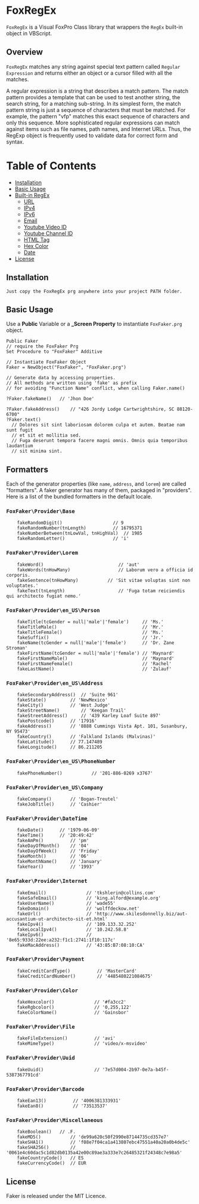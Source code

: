 # FoxRegEx

`FoxRegEx` is a Visual FoxPro Class library that wrappers the <code>RegEx</code> built-in object in VBScript.

<h2>Overview</h2>

`FoxRegEx` matches any string against special text pattern called `Regular Expression` and returns either an object or a cursor filled  with all the matches.

A regular expression is a string that describes a match pattern. The match pattern provides a template that can be used to test another string, the search string, for a matching sub-string. In its simplest form, the match pattern string is just a sequence of characters that must be matched. For example, the pattern "vfp" matches this exact sequence of characters and only this sequence. More sophisticated regular expressions can match against items such as file names, path names, and Internet URLs. Thus, the RegExp object is frequently used to validate data for correct form and syntax.

# Table of Contents

- [Installation](#installation)
- [Basic Usage](#basic-usage)
- [Built-in RegEx](#formatters)
	- [URL](#foxfakerproviderbase)
	- [IPv4](#foxfakerproviderlorem)
	- [IPv6](#foxfakerprovideren_usperson)
	- [Email](#foxfakerprovideren_usaddress)
	- [Youtube Video ID](#foxfakerprovideren_usphonenumber)
	- [Youtube Channel ID](#foxfakerprovideren_uscompany)
	- [HTML Tag](#foxfakerproviderdatetime)
	- [Hex Color](#foxfakerproviderinternet)
	- [Date](#foxfakerproviderpayment)
- [License](#license)


## Installation

```
Just copy the FoxRegEx prg anywhere into your project PATH folder.
```

## Basic Usage

Use a **Public** Variable or a **_Screen Property** to instantiate `FoxFaker.prg` object.

```xBase
Public Faker
// require the FoxFaker Prg
Set Procedure to "FoxFaker" Additive

// Instantiate FoxFaker Object
Faker = NewObject("FoxFaker", "FoxFaker.prg")

// Generate data by accessing properties. 
// All methods are written using 'fake' as prefix
// for avoiding "Function Name" conflict, when calling Faker.name()

?Faker.fakeName() 	// 'Jhon Doe'

?Faker.fakeAddress() 	// "426 Jordy Lodge Cartwrightshire, SC 88120-6700"
?Faker.text()
  // Dolores sit sint laboriosam dolorem culpa et autem. Beatae nam sunt fugit
  // et sit et mollitia sed.
  // Fuga deserunt tempora facere magni omnis. Omnis quia temporibus laudantium
  // sit minima sint.
```
## Formatters

Each of the generator properties (like `name`, `address`, and `lorem`) are called "formatters". A faker generator has many of them, packaged in "providers". Here is a list of the bundled formatters in the default locale.

### `FoxFaker\Provider\Base`
```xBase
    fakeRandomDigit()             		// 9
    fakeRandomNumber(tnLength)  		// 16795371    
    fakeNumberBetween(tnLowVal, tnHighVal) 	// 1985
    fakeRandomLetter()          		// 'i'
```
### `FoxFaker\Provider\Lorem`
```xBase
    fakeWord()                            // 'aut'
    fakeWords(tnHowMany)                  // Laborum vero a officia id corporis.
    fakeSentence(tnHowMany)  		  // 'Sit vitae voluptas sint non voluptates.'
    fakeText(tnLength)                    // 'Fuga totam reiciendis qui architecto fugiat nemo.'
```
### `FoxFaker\Provider\en_US\Person`
```xBase
    fakeTitle(tcGender = null|'male'|'female') 	   // 'Ms.'
    fakeTitleMale()                                // 'Mr.'
    fakeTitleFemale()                              // 'Ms.'
    fakeSuffix()                                   // 'Jr.'
    fakeName(tcGender = null|'male'|'female')      // 'Dr. Zane Stroman'
    fakeFirstName(tcGender = null|'male'|'female') // 'Maynard'
    fakeFirstNameMale()                            // 'Maynard'
    fakeFirstNameFemale()                          // 'Rachel'
    fakeLastName()                                 // 'Zulauf'
```
### `FoxFaker\Provider\en_US\Address`
```xBase  
    fakeSecondaryAddress()	// 'Suite 961'
    fakeState()			// 'NewMexico'    
    fakeCity()			// 'West Judge'
    fakeStreetName()		// 'Keegan Trail'
    fakeStreetAddress()		// '439 Karley Loaf Suite 897'
    fakePostcode()		// '17916'
    fakeAddress()		// '8888 Cummings Vista Apt. 101, Susanbury, NY 95473'
    fakeCountry()		// 'Falkland Islands (Malvinas)'
    fakeLatitude()		// 77.147489
    fakeLongitude()		// 86.211205
```
### `FoxFaker\Provider\en_US\PhoneNumber`
```xBase
    fakePhoneNumber()           // '201-886-0269 x3767'
```
### `FoxFaker\Provider\en_US\Company`
```xBase
    fakeCompany()		// 'Bogan-Treutel'
    fakeJobTitle()		// 'Cashier'
```
### `FoxFaker\Provider\DateTime`
```xBase
    fakeDate()		// '1979-06-09'
    fakeTime() 		// '20:49:42'
    fakeAmPm()          // 'pm'
    fakeDayOfMonth()    // '04'
    fakeDayOfWeek()     // 'Friday'
    fakeMonth()         // '06'
    fakeMonthName()     // 'January'
    fakeYear()          // '1993'
```
### `FoxFaker\Provider\Internet`
```xBase
    fakeEmail()               // 'tkshlerin@collins.com'
    fakeSafeEmail()           // 'king.alford@example.org'
    fakeUserName()            // 'wade55'
    fakeDomain()              // 'wolffdeckow.net'
    fakeUrl()                 // 'http://www.skilesdonnelly.biz/aut-accusantium-ut-architecto-sit-et.html'
    fakeIpv4()                // '109.133.32.252'
    fakeLocalIpv4()           // '10.242.58.8'
    fakeIpv6()                // '8e65:933d:22ee:a232:f1c1:2741:1f10:117c'
    fakeMacAddress()          // '43:85:B7:08:10:CA'
```
### `FoxFaker\Provider\Payment`
```xBase
    fakeCreditCardType()          // 'MasterCard'
    fakeCreditCardNumber()        // '4485480221084675'
```
### `FoxFaker\Provider\Color`
```xBase
    fakeHexcolor()               // '#fa3cc2'
    fakeRgbcolor()               // '0,255,122'
    fakeColorName()              // 'Gainsbor'
```
### `FoxFaker\Provider\File`
```xBase
    fakeFileExtension()          // 'avi'
    fakeMimeType()               // 'video/x-msvideo'
```
### `FoxFaker\Provider\Uuid`
```xBase
    fakeUuid()                   // '7e57d004-2b97-0e7a-b45f-5387367791cd'
```
### `FoxFaker\Provider\Barcode`
```xBase
    fakeEan13()          // '4006381333931'
    fakeEan8()           // '73513537'
```
### `FoxFaker\Provider\Miscellaneous`
```xBase
    fakeBoolean() 	// .F.
    fakeMD5()           // 'de99a620c50f2990e87144735cd357e7'
    fakeSHA1()          // 'f08e7f04ca1a413807ebc47551a40a20a0b4de5c'
    fakeSHA256()        // '0061e4c60dac5c1d82db0135a42e00c89ae3a333e7c26485321f24348c7e98a5'
    fakeCountryCode()   // ES
    fakeCurrencyCode()  // EUR
```
## License

Faker is released under the MIT Licence.
